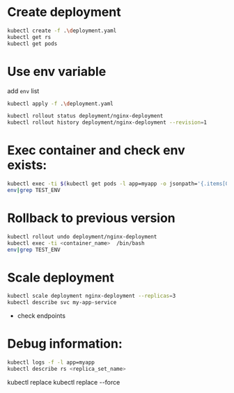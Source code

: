 # Create deployment

```sh
kubectl create -f .\deployment.yaml
kubectl get rs
kubectl get pods
```

# Use env variable
add `env` list
```sh
kubectl apply -f .\deployment.yaml

kubectl rollout status deployment/nginx-deployment
kubectl rollout history deployment/nginx-deployment --revision=1
```

# Exec container and check env exists:

```sh
kubectl exec -ti $(kubectl get pods -l app=myapp -o jsonpath='{.items[0].metadata.name}') /bin/bash
env|grep TEST_ENV
```

# Rollback to previous version

```sh
kubectl rollout undo deployment/nginx-deployment
kubectl exec -ti <container_name>  /bin/bash
env|grep TEST_ENV
```

# Scale deployment 
```sh
kubectl scale deployment nginx-deployment --replicas=3
kubectl describe svc my-app-service
```
 - check endpoints


# Debug information:
```sh
kubectl logs -f -l app=myapp
kubectl describe rs <replica_set_name>
```

kubectl replace
kubectl replace --force


